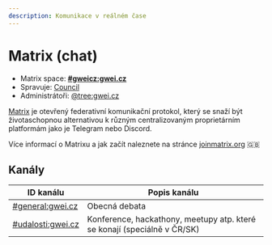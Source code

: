 ```yaml
---
description: Komunikace v reálném čase
---
```


# Matrix (chat)

* Matrix space: [**#gweicz:gwei.cz**](https://matrix.to/#/#gweicz:gwei.cz)
* Spravuje: [Council](../council/)
* Administrátoři: [@tree:gwei.cz](https://matrix.to/#/@tree:gwei.cz)

[Matrix](http://matrix.org/) je otevřený federativní komunikační protokol, který se snaží být životaschopnou alternativou k různým centralizovaným proprietárním platformám jako je Telegram nebo Discord.

Více informací o Matrixu a jak začít naleznete na stránce [joinmatrix.org](https://joinmatrix.org/) 🇬🇧

## Kanály

| ID kanálu | Popis kanálu |
| --- | --- |
| [#general:gwei.cz](https://matrix.to/#/#general:gwei.cz) | Obecná debata |
| [#udalosti:gwei.cz](https://matrix.to/#/#udalosti:gwei.cz) | Konference, hackathony, meetupy atp. které se konají (speciálně v ČR/SK) |

